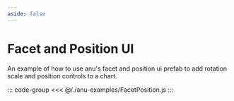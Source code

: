 ```yaml
---
aside: false
---
```

<script setup>
import { facetPosition } from '../anu-examples/FacetPosition.js'
//import singleView  from '../vue_components/singleView.vue'
</script>

# Facet and Position UI

An example of how to use anu's facet and position ui prefab to add rotation scale and position controls to a chart.


<singleView :scene="facetPosition" />

::: code-group
<<< @/./anu-examples/FacetPosition.js 
:::